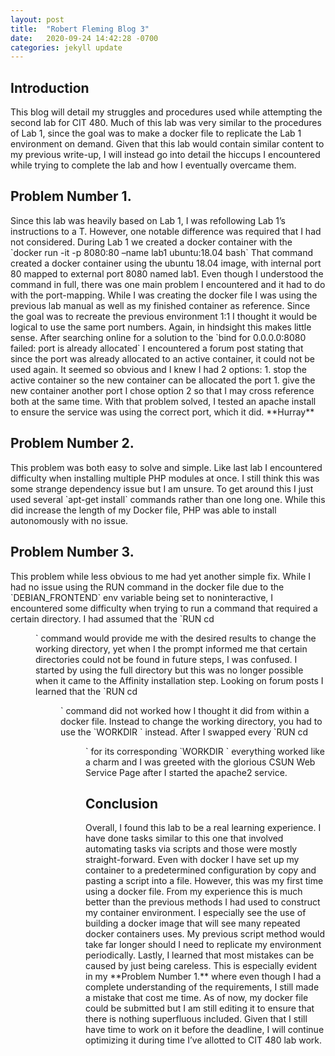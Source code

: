 ```yaml
---
layout: post
title:  "Robert Fleming Blog 3"
date:   2020-09-24 14:42:28 -0700
categories: jekyll update
---
```



<h2>Introduction</h2>
This blog will detail my struggles and procedures used while attempting the second lab for CIT 480. Much of this lab was very similar to the procedures of Lab 1, since the goal was to make a docker file to replicate the Lab 1 environment on demand. Given that this lab would contain similar content to my previous write-up, I will instead go into detail the hiccups I encountered while trying to complete the lab and how I eventually overcame them.

<h2>Problem Number 1.</h2>
Since this lab was heavily based on Lab 1, I was refollowing Lab 1’s instructions to a T. However, one notable difference was required that I had not considered. During Lab 1 we created a docker container with the `docker run -it -p 8080:80 –name lab1 ubuntu:18.04 bash` That command created a docker container using the ubuntu 18.04 image, with internal port 80 mapped to external port 8080 named lab1. Even though I understood the command in full, there was one main problem I encountered and it had to do with the port-mapping. While I was creating the docker file I was using the previous lab manual as well as my finished container as reference. Since the goal was to recreate the previous environment 1:1 I thought it would be logical to use the same port numbers. Again, in hindsight this makes little sense. After searching online for a solution to the `bind for 0.0.0.0:8080 failed: port is already allocated` I encountered a forum post stating that since the port was already allocated to an active container, it could not be used again. It seemed so obvious and I knew I had 2 options:
1.	stop the active container so the new container can be allocated the port
1.	give the new container another port
I chose option 2 so that I may cross reference both at the same time. With that problem solved, I tested an apache install to ensure the service was using the correct port, which it did. **Hurray**

<h2>Problem Number 2.</h2>
This problem was both easy to solve and simple. Like last lab I encountered difficulty when installing multiple PHP modules at once. I still think this was some strange dependency issue but I am unsure. To get around this I just used several `apt-get install` commands rather than one long one. While this did increase the length of my Docker file, PHP was able to install autonomously with no issue.

<h2>Problem Number 3.</h2>
This problem while less obvious to me had yet another simple fix. While I had no issue using the RUN command in the docker file due to the `DEBIAN_FRONTEND` env variable being set to noninteractive, I encountered some difficulty when trying to run a command that required a certain directory. I had assumed that the `RUN cd <dir name>` command would provide me with the desired results to change the working directory, yet when I the prompt informed me that certain directories could not be found in future steps, I was confused. I started by using the full directory but this was no longer possible when it came to the Affinity installation step. Looking on forum posts I learned that the `RUN cd <dir name>` command did not worked how I thought it did from within a docker file. Instead to change the working directory, you had to use the `WORKDIR <dire name>` instead. After I swapped every `RUN cd <dir name>` for its corresponding `WORKDIR <dire name>` everything worked like a charm and I was greeted with the glorious CSUN Web Service Page after I started the apache2 service.

<h2>Conclusion</h2>
Overall, I found this lab to be a real learning experience. I have done tasks similar to this one that involved automating tasks via scripts and those were mostly straight-forward. Even with docker I have set up my container to a predetermined configuration by copy and pasting a script into a file. However, this was my first time using a docker file. From my experience this is much better than the previous methods I had used to construct my container environment. I especially see the use of building a docker image that will see many repeated docker containers uses. My previous script method would take far longer should I need to replicate my environment periodically. Lastly, I learned that most mistakes can be caused by just being careless. This is especially evident in my **Problem Number 1.** where even though I had a complete understanding of the requirements, I still made a mistake that cost me time. As of now, my docker file could be submitted but I am still editing it to ensure that there is nothing superfluous included. Given that I still have time to work on it before the deadline, I will continue optimizing it during time I’ve allotted to CIT 480 lab work.
